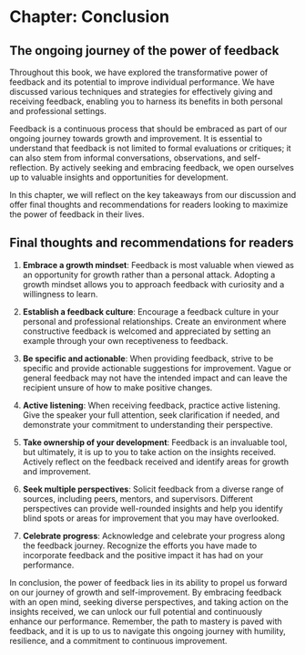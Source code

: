 Chapter: Conclusion
===================

The ongoing journey of the power of feedback
--------------------------------------------

Throughout this book, we have explored the transformative power of feedback and its potential to improve individual performance. We have discussed various techniques and strategies for effectively giving and receiving feedback, enabling you to harness its benefits in both personal and professional settings.

Feedback is a continuous process that should be embraced as part of our ongoing journey towards growth and improvement. It is essential to understand that feedback is not limited to formal evaluations or critiques; it can also stem from informal conversations, observations, and self-reflection. By actively seeking and embracing feedback, we open ourselves up to valuable insights and opportunities for development.

In this chapter, we will reflect on the key takeaways from our discussion and offer final thoughts and recommendations for readers looking to maximize the power of feedback in their lives.

Final thoughts and recommendations for readers
----------------------------------------------

1. **Embrace a growth mindset**: Feedback is most valuable when viewed as an opportunity for growth rather than a personal attack. Adopting a growth mindset allows you to approach feedback with curiosity and a willingness to learn.

2. **Establish a feedback culture**: Encourage a feedback culture in your personal and professional relationships. Create an environment where constructive feedback is welcomed and appreciated by setting an example through your own receptiveness to feedback.

3. **Be specific and actionable**: When providing feedback, strive to be specific and provide actionable suggestions for improvement. Vague or general feedback may not have the intended impact and can leave the recipient unsure of how to make positive changes.

4. **Active listening**: When receiving feedback, practice active listening. Give the speaker your full attention, seek clarification if needed, and demonstrate your commitment to understanding their perspective.

5. **Take ownership of your development**: Feedback is an invaluable tool, but ultimately, it is up to you to take action on the insights received. Actively reflect on the feedback received and identify areas for growth and improvement.

6. **Seek multiple perspectives**: Solicit feedback from a diverse range of sources, including peers, mentors, and supervisors. Different perspectives can provide well-rounded insights and help you identify blind spots or areas for improvement that you may have overlooked.

7. **Celebrate progress**: Acknowledge and celebrate your progress along the feedback journey. Recognize the efforts you have made to incorporate feedback and the positive impact it has had on your performance.

In conclusion, the power of feedback lies in its ability to propel us forward on our journey of growth and self-improvement. By embracing feedback with an open mind, seeking diverse perspectives, and taking action on the insights received, we can unlock our full potential and continuously enhance our performance. Remember, the path to mastery is paved with feedback, and it is up to us to navigate this ongoing journey with humility, resilience, and a commitment to continuous improvement.

